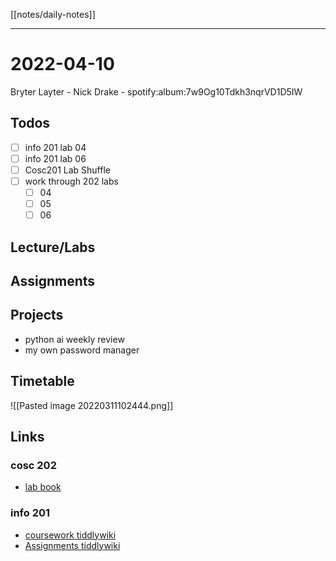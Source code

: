 [[notes/daily-notes]]

---

# 2022-04-10

Bryter Layter - Nick Drake - spotify:album:7w9Og10Tdkh3nqrVD1D5IW

## Todos
- [ ] info 201 lab 04
- [ ] info 201 lab 06
- [ ] Cosc201 Lab Shuffle
- [ ] work through 202 labs
	- [ ] 04
	- [ ] 05
	- [ ] 06

## Lecture/Labs


## Assignments


## Projects
- python ai weekly review
- my own password manager

## Timetable

![[Pasted image 20220311102444.png]]

## Links

### cosc 202
- [lab book](https://cosc202.cspages.otago.ac.nz/lab-book/COSC202LabBook.pdf)

### info 201
- [coursework tiddlywiki](https://isgb.otago.ac.nz/infosci/INFO201/labs_release/raw/master/output/info201_labs.html#)
- [Assignments tiddlywiki](https://isgb.otago.ac.nz/info201/shared/assignments_release/raw/master/output/INFO201_Assignments.html)